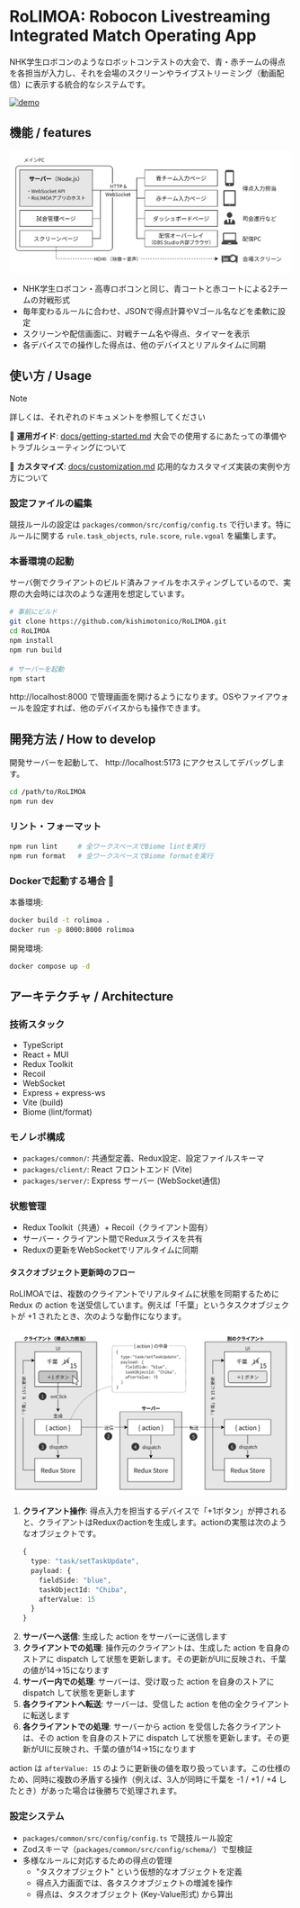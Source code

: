 # RoLIMOA: **Ro**bocon **L**ivestreaming **I**ntegrated **M**atch **O**perating **A**pp

NHK学生ロボコンのようなロボットコンテストの大会で、青・赤チームの得点を各担当が入力し、それを会場のスクリーンやライブストリーミング（動画配信）に表示する統合的なシステムです。

[![demo](./docs/images/demo-video.gif)](https://www.youtube.com/watch?v=NV2unpMqg-M)

## 機能 / features

![RoLIMOAの想定構成図](./docs/images/RoLIMOAの想定構成図.drawio.png)

- NHK学生ロボコン・高専ロボコンと同じ、青コートと赤コートによる2チームの対戦形式
- 毎年変わるルールに合わせ、JSONで得点計算やVゴール名などを柔軟に設定
- スクリーンや配信画面に、対戦チーム名や得点、タイマーを表示
- 各デバイスでの操作した得点は、他のデバイスとリアルタイムに同期


## 使い方 / Usage

> [!NOTE]
> 詳しくは、それぞれのドキュメントを参照してください
> 
> 📖 **運用ガイド**: [docs/getting-started.md](./docs/getting-started.md)
> 大会での使用するにあたっての準備やトラブルシューティングについて
>
> 🔧 **カスタマイズ**: [docs/customization.md](./docs/customization.md)
> 応用的なカスタマイズ実装の実例や方方について

### 設定ファイルの編集

競技ルールの設定は `packages/common/src/config/config.ts` で行います。特にルールに関する `rule.task_objects`, `rule.score`, `rule.vgoal` を編集します。

### 本番環境の起動

サーバ側でクライアントのビルド済みファイルをホスティングしているので、実際の大会時には次のような運用を想定しています。

```bash
# 事前にビルド
git clone https://github.com/kishimotonico/RoLIMOA.git
cd RoLIMOA
npm install
npm run build

# サーバーを起動
npm start
```

http://localhost:8000 で管理画面を開けるようになります。OSやファイアウォールを設定すれば、他のデバイスからも操作できます。


## 開発方法 / How to develop

開発サーバーを起動して、 http://localhost:5173 にアクセスしてデバッグします。

```bash
cd /path/to/RoLIMOA
npm run dev
```

### リント・フォーマット

```bash
npm run lint     # 全ワークスペースでBiome lintを実行
npm run format   # 全ワークスペースでBiome formatを実行
```

### Dockerで起動する場合 🐋

本番環境:
```bash
docker build -t rolimoa .
docker run -p 8000:8000 rolimoa
```

開発環境:
```bash
docker compose up -d
```


## アーキテクチャ / Architecture

### 技術スタック

- TypeScript
- React + MUI
- Redux Toolkit
- Recoil
- WebSocket
- Express + express-ws
- Vite (build)
- Biome (lint/format)

### モノレポ構成

- `packages/common/`: 共通型定義、Redux設定、設定ファイルスキーマ
- `packages/client/`: React フロントエンド (Vite)
- `packages/server/`: Express サーバー (WebSocket通信)

### 状態管理

- Redux Toolkit（共通）+ Recoil（クライアント固有）
- サーバー・クライアント間でReduxスライスを共有
- Reduxの更新をWebSocketでリアルタイムに同期

#### タスクオブジェクト更新時のフロー

RoLIMOAでは、複数のクライアントでリアルタイムに状態を同期するために Redux の action を送受信しています。例えば「千葉」というタスクオブジェクトが +1 されたとき、次のような動作になります。

![タスクオブジェクト更新時のフロー](./docs/images/タスクオブジェクト更新時のフロー.drawio.png)

1. **クライアント操作**: 得点入力を担当するデバイスで「+1ボタン」が押されると、クライアントはReduxのactionを生成します。actionの実態は次のようなオブジェクトです。
   ```typescript
   {
     type: "task/setTaskUpdate",
     payload: {
       fieldSide: "blue",
       taskObjectId: "Chiba", 
       afterValue: 15
     }
   }
   ```
2. **サーバーへ送信**: 生成した action をサーバーに送信します
3. **クライアントでの処理**: 操作元のクライアントは、生成した action を自身のストアに dispatch して状態を更新します。その更新がUIに反映され、千葉の値が14→15になります
4. **サーバー内での処理**: サーバーは、受け取った action を自身のストアに dispatch して状態を更新します
5. **各クライアントへ転送**: サーバーは、受信した action を他の全クライアントに転送します
6. **各クライアントでの処理**: サーバーから action を受信した各クライアントは、その action を自身のストアに dispatch して状態を更新します。その更新がUIに反映され、千葉の値が14→15になります

action は `afterValue: 15` のように更新後の値を取り扱っています。この仕様のため、同時に複数の矛盾する操作（例えば、3人が同時に千葉を -1 / +1 / +4 したとき）があった場合は後勝ちで処理されます。

### 設定システム

- `packages/common/src/config/config.ts` で競技ルール設定
- Zodスキーマ（`packages/common/src/config/schema/`）で型検証
- 多様なルールに対応するための得点の管理
    - "タスクオブジェクト" という仮想的なオブジェクトを定義
    - 得点入力画面では、各タスクオブジェクトの増減を操作
    - 得点は、タスクオブジェクト (Key-Value形式) から算出

